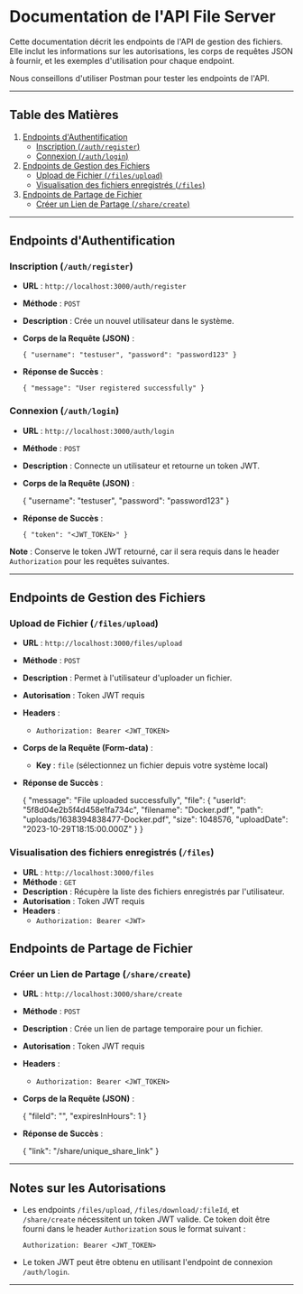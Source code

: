 
Documentation de l'API File Server
==================================

Cette documentation décrit les endpoints de l'API de gestion des fichiers. Elle inclut les informations sur les autorisations, les corps de requêtes JSON à fournir, et les exemples d'utilisation pour chaque endpoint.

Nous conseillons d'utiliser Postman pour tester les endpoints de l'API.

* * * * *

Table des Matières
------------------

1.  [Endpoints d'Authentification](#endpoints-dauthentification)
    -   [Inscription (`/auth/register`)](#inscription-authregister)
    -   [Connexion (`/auth/login`)](#connexion-authlogin)
2.  [Endpoints de Gestion des Fichiers](#endpoints-de-gestion-des-fichiers)
    -   [Upload de Fichier (`/files/upload`)](#upload-de-fichier-filesupload)
    -   [Visualisation des fichiers enregistrés (`/files`)](#visualisation-des-fichiers-enregistr%C3%A9s-files)
3.  [Endpoints de Partage de Fichier](#endpoints-de-partage-de-fichier)
    -   [Créer un Lien de Partage (`/share/create`)](#cr%C3%A9er-un-lien-de-partage-sharecreate)

* * * * *

Endpoints d'Authentification
----------------------------

### Inscription (`/auth/register`)

-   **URL** : `http://localhost:3000/auth/register`

-   **Méthode** : `POST`

-   **Description** : Crée un nouvel utilisateur dans le système.

-   **Corps de la Requête (JSON)** :



    `{
      "username": "testuser",
      "password": "password123"
    }`

-   **Réponse de Succès** :


    `{
      "message": "User registered successfully"
    }`

### Connexion (`/auth/login`)

-   **URL** : `http://localhost:3000/auth/login`

-   **Méthode** : `POST`

-   **Description** : Connecte un utilisateur et retourne un token JWT.

-   **Corps de la Requête (JSON)** :



    {
      "username": "testuser",
      "password": "password123"
    }

-   **Réponse de Succès** :


    `{
      "token": "<JWT_TOKEN>"
    }`

**Note** : Conserve le token JWT retourné, car il sera requis dans le header `Authorization` pour les requêtes suivantes.

* * * * *

Endpoints de Gestion des Fichiers
---------------------------------

### Upload de Fichier (`/files/upload`)

-   **URL** : `http://localhost:3000/files/upload`

-   **Méthode** : `POST`

-   **Description** : Permet à l'utilisateur d'uploader un fichier.

-   **Autorisation** : Token JWT requis

-   **Headers** :

    -   `Authorization: Bearer <JWT_TOKEN>`
-   **Corps de la Requête (Form-data)** :

    -   **Key** : `file` (sélectionnez un fichier depuis votre système local)
-   **Réponse de Succès** :


    {
      "message": "File uploaded successfully",
      "file": {
        "userId": "5f8d04e2b5f4d458e1fa734c",
        "filename": "Docker.pdf",
        "path": "uploads/1638394838477-Docker.pdf",
        "size": 1048576,
        "uploadDate": "2023-10-29T18:15:00.000Z"
      }
    }

### Visualisation des fichiers enregistrés (`/files`)
-   **URL** : `http://localhost:3000/files`
-  **Méthode** : `GET`
-  **Description** : Récupère la liste des fichiers enregistrés par l'utilisateur.
- **Autorisation** : Token JWT requis
- **Headers** :
    - `Authorization: Bearer <JWT>`

Endpoints de Partage de Fichier
-------------------------------

### Créer un Lien de Partage (`/share/create`)

-   **URL** : `http://localhost:3000/share/create`

-   **Méthode** : `POST`

-   **Description** : Crée un lien de partage temporaire pour un fichier.

-   **Autorisation** : Token JWT requis

-   **Headers** :

    -   `Authorization: Bearer <JWT_TOKEN>`


-   **Corps de la Requête (JSON)** :


    {
      "fileId": "<fileId>",
      "expiresInHours": 1
    }


-   **Réponse de Succès** :


    {
      "link": "/share/unique_share_link"
    }

* * * * *

Notes sur les Autorisations
---------------------------

-   Les endpoints `/files/upload`, `/files/download/:fileId`, et `/share/create` nécessitent un token JWT valide. Ce token doit être fourni dans le header `Authorization` sous le format suivant :


    `Authorization: Bearer <JWT_TOKEN>`

-   Le token JWT peut être obtenu en utilisant l'endpoint de connexion `/auth/login`.

* * * * *
